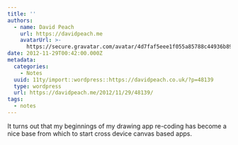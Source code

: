 ```yaml
---
title: ''
authors:
  - name: David Peach
    url: https://davidpeach.me
    avatarUrl: >-
      https://secure.gravatar.com/avatar/4d7faf5eee1f055a85788c44936b8995eaab6dfb004e7854ec747ccb272e91ee?s=96&d=mm&r=g
date: 2012-11-29T00:42:00.000Z
metadata:
  categories:
    - Notes
  uuid: 11ty/import::wordpress::https://davidpeach.co.uk/?p=48139
  type: wordpress
  url: https://davidpeach.me/2012/11/29/48139/
tags:
  - notes
---
```

It turns out that my beginnings of my drawing app re-coding has become a nice base from which to start cross device canvas based apps.